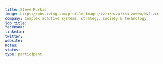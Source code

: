 ```yaml
---
title: Steve Purkis
image: https://pbs.twimg.com/profile_images/1271394247753728000/kKfLzL6x_400x400.jpg
company: Complex adaptive systems, strategy, society & technology.
job_title: 
facebook:
linkedin: 
twitter: 
website:
notes:
status: 
type: participant
---
```


<!-- put more details about participant here -->
